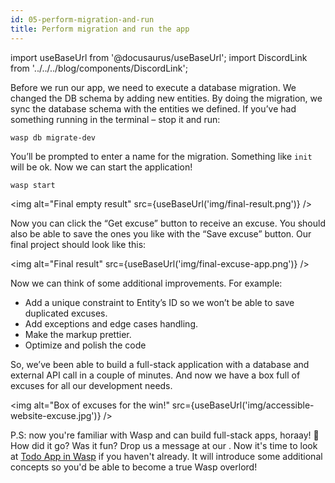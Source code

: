 ```yaml
---
id: 05-perform-migration-and-run
title: Perform migration and run the app
---
```


import useBaseUrl from '@docusaurus/useBaseUrl';
import DiscordLink from '../../../blog/components/DiscordLink';

Before we run our app, we need to execute a database migration. We changed the DB schema by adding new entities. By doing the migration, we sync the database schema with the entities we defined. If you’ve had something running in the terminal – stop it and run:

```
wasp db migrate-dev
```

You’ll be prompted to enter a name for the migration. Something like `init` will be ok. Now we can start the application!

```
wasp start
```
<img alt="Final empty result"
     src={useBaseUrl('img/final-result.png')}
/>

Now you can click the “Get excuse” button to receive an excuse. You should also be able to save the ones you like with the “Save excuse” button. Our final project should look like this:

<img alt="Final result"
     src={useBaseUrl('img/final-excuse-app.png')}
/>

Now we can think of some additional improvements. For example:
 
- Add a unique constraint to Entity’s ID so we won’t be able to save duplicated excuses. 
- Add exceptions and edge cases handling. 
- Make the markup prettier.
- Optimize and polish the code 

So, we’ve been able to build a full-stack application with a database and external API call in a couple of minutes. And now we have a box full of excuses for all our development needs. 

<img alt="Box of excuses for the win!"
     src={useBaseUrl('img/accessible-website-excuse.jpg')}
/>


P.S: now you're familiar with Wasp and can build full-stack apps, horaay! 🎉 How did it go? Was it fun? Drop us a message at our <DiscordLink />. Now it's time to look at [Todo App in Wasp](/docs/essentials/create) if you haven't already. It will introduce some additional concepts so you'd be able to become a true Wasp overlord! 
